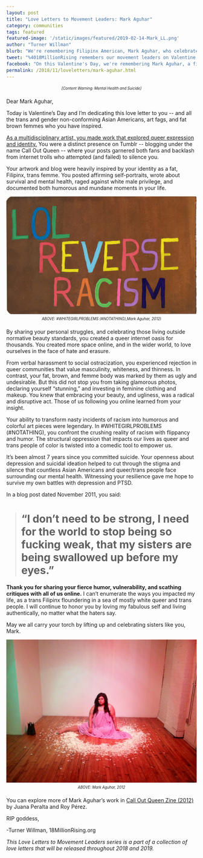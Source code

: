 ```yaml
---
layout: post
title: "Love Letters to Movement Leaders: Mark Aguhar"
category: communities
tags: featured
featured-image: '/static/images/featured/2019-02-14-Mark_LL.png'
author: "Turner Willman"
blurb: "We're remembering Filipinx American, Mark Aguhar, who celebrated femme of color resilience and beauty through her artwork."
tweet: "%4018MillionRising remembers our movement leaders on Valentine's Day with a letter to Mark Aguhar, a fierce Filipinx American artist who explored queer and trans femme identity through her art. %23LoveLetterstoMovementLeaders"
facebook: "On this Valentine's Day, we're remembering Mark Aguhar, a fierce Filipinx American artist who explored queer and trans identity through her art."
permalink: /2018/11/loveletters/mark-aguhar.html
---
```

<center><sub><sup><i>[Content Warning: Mental Health and Suicide]</i></sup></sub></center>

Dear Mark Aguhar,

Today is Valentine’s Day and I’m dedicating this love letter to you -- and all the trans and gender non-conforming Asian Americans, art fags, and fat brown femmes who you have inspired. 

[As a multidisciplinary artist, you made work that explored queer expression and identity.](http://markaguhar.tumblr.com/) You were a distinct presence on Tumblr -- blogging under the name Call Out Queen -- where your posts garnered both fans and backlash from internet trolls who attempted (and failed) to silence you. 

Your artwork and blog were heavily inspired by your identity as a fat, Filipinx, trans femme. You posted affirming self-portraits, wrote about survival and mental health, raged against white male privilege, and documented both humorous and mundane moments in your life. 

<img src="/static/images/featured/Aguhar_P1.jpg" title="WHITEGIRLPROBLEMS" alt="work">

 <center><sub><sup><i>ABOVE: #WHITEGIRLPROBLEMS (#NOTATHING),Mark Aguhar, 2012)</i></sup></sub></center>


By sharing your personal struggles, and celebrating those living outside normative beauty standards, you created a queer internet oasis for thousands. You created more space online, and in the wider world, to love ourselves in the face of hate and erasure.

From verbal harassment to social ostracization, you experienced rejection in queer communities that value masculinity, whiteness, and thinness. In contrast, your fat, brown, and femme body was marked by them as ugly and undesirable. But this did not stop you from taking glamorous photos, declaring yourself “stunning,” and investing in feminine clothing and makeup. You knew that embracing your beauty, and ugliness, was a radical and disruptive act. Those of us following you online learned from your insight. 

Your ability to transform nasty incidents of racism into humorous and colorful art pieces were legendary. In #WHITEGIRLPROBLEMS (#NOTATHING), you confront the crushing reality of racism with flippancy and humor. The structural oppression that impacts our lives as queer and trans people of color is twisted into a comedic tool to empower us.

It’s been almost 7 years since you committed suicide. Your openness about depression and suicidal ideation helped to cut through the stigma and silence that countless Asian Americans and queer/trans people face surrounding our mental health. Witnessing your resilience gave me hope to survive my own battles with depression and PTSD.

In a blog post dated November 2011, you said: 

 > # “I don’t need to be strong, I need for the world to stop being so fucking weak, that my sisters are being swallowed up before my eyes.”

**Thank you for sharing your fierce humor, vulnerability, and scathing critiques with all of us online.** I can’t enumerate the ways you impacted my life, as a trans Filipinx floundering in a sea of mostly white queer and trans people. I will continue to honor you by loving my fabulous self and living authentically, no matter what the haters say. 

May we all carry your torch by lifting up and celebrating sisters like you, Mark. 

<img src="/static/images/featured/Aguhar_P2.png" title="portrait" alt="Aguhar">

 <center><sub><sup><i>ABOVE: Mark Aguhar, 2012 </i></sup></sub></center>

You can explore more of Mark Aguhar’s work in [Call Out Queen Zine (2012)](https://issuu.com/poczineproject/docs/calloutqueen-zine) by Juana Peralta and Roy Pérez.


RIP goddess,


-Turner Willman, 18MillionRising.org

_This Love Letters to Movement Leaders series is a part of a collection of love letters that will be released throughout 2018 and 2019._


